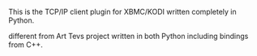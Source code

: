 This is the TCP/IP client plugin for XBMC/KODI written completely in Python.

different from Art Tevs project written in both Python including bindings from C++.